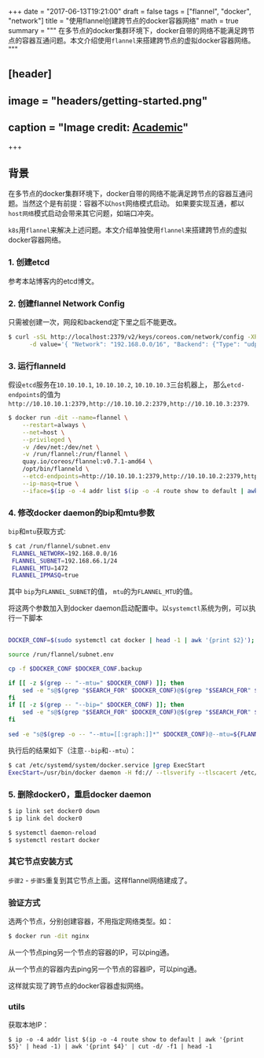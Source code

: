 +++
date = "2017-06-13T19:21:00"
draft = false
tags = ["flannel", "docker", "network"]
title = "使用flannel创建跨节点的docker容器网络"
math = true
summary = """
在多节点的docker集群环境下，docker自带的网络不能满足跨节点的容器互通问题。本文介绍使用``flannel``来搭建跨节点的虚拟docker容器网络。
"""

## [header]
## image = "headers/getting-started.png"
## caption = "Image credit: [**Academic**](https://github.com/gcushen/hugo-academic/)"

+++

## 背景

在多节点的docker集群环境下，docker自带的网络不能满足跨节点的容器互通问题。当然这个是有前提：容器不以``host``网络模式启动。
如果要实现互通，都以``host网络``模式启动会带来其它问题，如端口冲突。

``k8s``用``flannel``来解决上述问题。本文介绍单独使用``flannel``来搭建跨节点的虚拟docker容器网络。

### 1. 创建etcd

参考本站博客内的etcd博文。

### 2. 创建flannel Network Config

只需被创建一次，网段和backend定下里之后不能更改。

````bash
$ curl -sSL http://localhost:2379/v2/keys/coreos.com/network/config -XPUT \
      -d value='{ "Network": "192.168.0.0/16", "Backend": {"Type": "udp"}}'
````

### 3. 运行flanneld

假设``etcd``服务在``10.10.10.1``, ``10.10.10.2``, ``10.10.10.3``三台机器上，
那么``etcd-endpoints``的值为``http://10.10.10.1:2379,http://10.10.10.2:2379,http://10.10.10.3:2379``.

````bash
$ docker run -dit --name=flannel \
    --restart=always \
    --net=host \
    --privileged \
    -v /dev/net:/dev/net \
    -v /run/flannel:/run/flannel \
    quay.io/coreos/flannel:v0.7.1-amd64 \
    /opt/bin/flanneld \
    --etcd-endpoints=http://10.10.10.1:2379,http://10.10.10.2:2379,http://10.10.10.3:2379 \
    --ip-masq=true \
    --iface=$(ip -o -4 addr list $(ip -o -4 route show to default | awk '{print $5}' | head -1) | awk '{print $4}' | cut -d/ -f1 | head -1)
````


### 4. 修改docker daemon的bip和mtu参数

``bip``和``mtu``获取方式:

````bash
$ cat /run/flannel/subnet.env
 FLANNEL_NETWORK=192.168.0.0/16
 FLANNEL_SUBNET=192.168.66.1/24
 FLANNEL_MTU=1472
 FLANNEL_IPMASQ=true

````

其中 ``bip``为``FLANNEL_SUBNET``的值， ``mtu``的为``FLANNEL_MTU``的值。

将这两个参数加入到docker daemon启动配置中。以``systemctl``系统为例，可以执行一下脚本


````bash
 
DOCKER_CONF=$(sudo systemctl cat docker | head -1 | awk '{print $2}');

source /run/flannel/subnet.env

cp -f $DOCKER_CONF $DOCKER_CONF.backup

if [[ -z $(grep -- "--mtu=" $DOCKER_CONF) ]]; then
    sed -e "s@$(grep "$SEARCH_FOR" $DOCKER_CONF)@$(grep "$SEARCH_FOR" $DOCKER_CONF) --mtu=${FLANNEL_MTU}@g" -i $DOCKER_CONF
fi
if [[ -z $(grep -- "--bip=" $DOCKER_CONF) ]]; then
    sed -e "s@$(grep "$SEARCH_FOR" $DOCKER_CONF)@$(grep "$SEARCH_FOR" $DOCKER_CONF) --bip=${FLANNEL_SUBNET}@g" -i $DOCKER_CONF
fi
  
sed -e "s@$(grep -o -- "--mtu=[[:graph:]]*" $DOCKER_CONF)@--mtu=${FLANNEL_MTU}@g;s@$(grep -o -- "--bip=[[:graph:]]*" $DOCKER_CONF)@--bip=${FLANNEL_SUBNET}@g" -i $DOCKER_CONF

````

执行后的结果如下（注意``--bip``和``--mtu``）：

````bash
$ cat /etc/systemd/system/docker.service |grep ExecStart
ExecStart=/usr/bin/docker daemon -H fd:// --tlsverify --tlscacert /etc/docker/ca.pem --tlscert=/etc/docker/server.pem --tlskey=/etc/docker/server-key.pem --log-opt max-size=200m  --log-opt max-file=5 -H tcp://0.0.0.0:2376  --insecure-registry=acs-reg.sqa.alipay.net  --insecure-registry=alipay.docker.io  --registry-mirror=https://ant.mirror.aliyuncs.com --cluster-store= --storage-driver=overlay  --bip=192.168.66.1/24 --mtu=1472
````

### 5. 删除docker0，重启docker daemon

````bash
$ ip link set docker0 down
$ ip link del docker0

$ systemctl daemon-reload
$ systemctl restart docker
````

### 其它节点安装方式

``步骤2`` - ``步骤5``重复到其它节点上面。这样flannel网络建成了。

### 验证方式

选两个节点，分别创建容器，不用指定网络类型。如：

````bash
$ docker run -dit nginx
````

从一个节点ping另一个节点的容器的IP，可以ping通。

从一个节点的容器内去ping另一个节点的容器IP，可以ping通。

这样就实现了跨节点的docker容器虚拟网络。

### utils

获取本地IP：

````
$ ip -o -4 addr list $(ip -o -4 route show to default | awk '{print $5}' | head -1) | awk '{print $4}' | cut -d/ -f1 | head -1
````